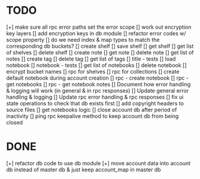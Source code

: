 # TODO

[+] make sure all rpc error paths set the error scope
[] work out encryption key layers
[] add encryption keys in db module
[] refactor error codes w/ scope property
[] do we need index & map types to match the corresponding db buckets?
[] create shelf
[] save shelf
[] get shelf
[] get list of shelves
[] delete shelf
[] create note
[] get note
[] delete note
[] get list of notes
[] create tag
[] delete tag
[] get list of tags
[] title - tests
[] load notebook
[] notebook - tests
[] get list of notebooks
[] delete notebook
[] encrypt bucket names
[] rpc for shelves
[] rpc for collections
[] create default notebook during account creation
[] rpc - create notebook
[] rpc - get notebooks
[] rpc - get notebook notes
[] Document how error handling & logging will work (in general & in rpc responses)
[] Update general error handling & logging
[] Update rpc error handling & rpc responses
[] fix ui state operations to check that db exists first
[] add copyright headers to source files
[] get notebooks logic
[] close account db after period of inactivity
[] ping rpc keepalive method to keep account db from being closed



# DONE

[+] refactor db code to use db module
[+] move account data into account db instead of master db & just keep account_map in master db
